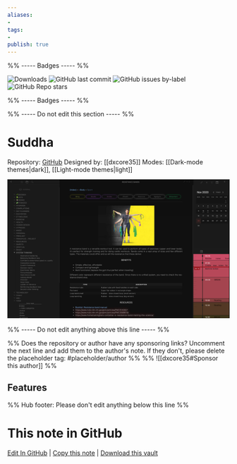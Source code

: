 ```yaml
---
aliases:
- 
tags: 
- 
publish: true
---
```


%% ----- Badges ----- %%

![Downloads](https://img.shields.io/badge/downloads-14064-573E7A?style=for-the-badge&logo=)
![GitHub last commit](https://img.shields.io/github/last-commit/dxcore35/Suddha-theme?color=573E7A&label=last%20update&logo=github&style=for-the-badge)
![GitHub issues by-label](https://img.shields.io/github/issues/dxcore35/Suddha-theme/help%20wanted?color=573E7A&logo=github&style=for-the-badge) 
![GitHub Repo stars](https://img.shields.io/github/stars/dxcore35/Suddha-theme?color=573E7A&logo=github&style=for-the-badge)

%% ----- Badges ----- %%

%% ----- Do not edit this section ----- %%

# Suddha

Repository: [GitHub](https://github.com/dxcore35/Suddha-theme)
Designed by: [[dxcore35]]
Modes: [[Dark-mode themes|dark]], [[Light-mode themes|light]]



![screenshot](https://github.com/dxcore35/Suddha-theme/raw/HEAD/Images/Preview1.jpg)

%% ----- Do not edit anything above this line ----- %% 

%% Does the repository or author have any sponsoring links? Uncomment the next line and add them to the author's note. If they don't, please delete the placeholder tag: #placeholder/author %%
%% ![[dxcore35#Sponsor this author]] %%


## Features



%% Hub footer: Please don't edit anything below this line %%

# This note in GitHub

<span class="git-footer">[Edit In GitHub](https://github.dev/obsidian-community/obsidian-hub/blob/main/02%20-%20Community%20Expansions/02.05%20All%20Community%20Expansions/Themes/Suddha.md "git-hub-edit-note") | [Copy this note](https://raw.githubusercontent.com/obsidian-community/obsidian-hub/main/02%20-%20Community%20Expansions/02.05%20All%20Community%20Expansions/Themes/Suddha.md "git-hub-copy-note") | [Download this vault](https://github.com/obsidian-community/obsidian-hub/archive/refs/heads/main.zip "git-hub-download-vault") </span>
